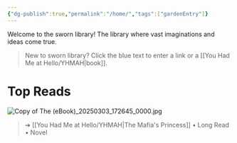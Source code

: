 ```yaml
---
{"dg-publish":true,"permalink":"/home/","tags":["gardenEntry"]}
---
```


Welcome to the sworn library!
The library where vast imaginations and ideas come true.

> New to sworn library?
Click the blue text to enter a link or a [[You Had Me at Hello/YHMAH\|book]].

# Top Reads
![Copy of The (eBook)_20250303_172645_0000.jpg](/img/user/Copy%20of%20The%20(eBook)_20250303_172645_0000.jpg)
>  ➔ [[You Had Me at Hello/YHMAH\|The Mafia's Princess]] • Long Read • Novel